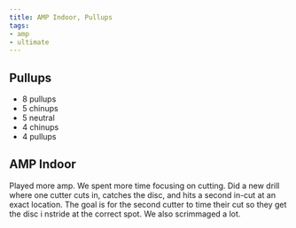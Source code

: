 ```yaml
---
title: AMP Indoor, Pullups
tags:
- amp
- ultimate
---
```


## Pullups

- 8 pullups
- 5 chinups
- 5 neutral
- 4 chinups
- 4 pullups

## AMP Indoor

Played more amp. We spent more time focusing on cutting. Did a new drill where one cutter cuts in, catches the disc, and hits a second in-cut at an exact location. The goal is for the second cutter to time their cut so they get the disc i nstride at the correct spot. We also scrimmaged a lot.
